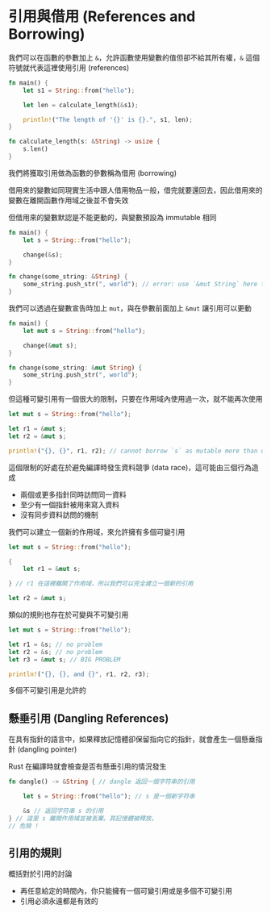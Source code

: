 # 引用與借用 (References and Borrowing)

我們可以在函數的參數加上 `&`，允許函數使用變數的值但卻不給其所有權，`&` 這個符號就代表這裡使用引用 (references)

```rust
fn main() {
    let s1 = String::from("hello");

    let len = calculate_length(&s1);

    println!("The length of '{}' is {}.", s1, len);
}

fn calculate_length(s: &String) -> usize {
    s.len()
}
```

我們將獲取引用做為函數的參數稱為借用 (borrowing)

借用來的變數如同現實生活中跟人借用物品一般，借完就要還回去，因此借用來的變數在離開函數作用域之後並不會失效

但借用來的變數默認是不能更動的，與變數預設為 immutable 相同

```rust
fn main() {
    let s = String::from("hello");

    change(&s);
}

fn change(some_string: &String) {
    some_string.push_str(", world"); // error: use `&mut String` here to make mutable
}
```

我們可以透過在變數宣告時加上 `mut`，與在參數前面加上 `&mut` 讓引用可以更動

```rust
fn main() {
    let mut s = String::from("hello");

    change(&mut s);
}

fn change(some_string: &mut String) {
    some_string.push_str(", world");
}
```

但這種可變引用有一個很大的限制，只要在作用域內使用過一次，就不能再次使用

```rust
let mut s = String::from("hello");

let r1 = &mut s;
let r2 = &mut s;

println!("{}, {}", r1, r2); // cannot borrow `s` as mutable more than once at a time
```

這個限制的好處在於避免編譯時發生資料競爭 (data race)，這可能由三個行為造成

- 兩個或更多指針同時訪問同一資料
- 至少有一個指針被用來寫入資料
- 沒有同步資料訪問的機制

我們可以建立一個新的作用域，來允許擁有多個可變引用

```rust
let mut s = String::from("hello");

{
    let r1 = &mut s;

} // r1 在這裡離開了作用域，所以我們可以完全建立一個新的引用

let r2 = &mut s;
```

類似的規則也存在於可變與不可變引用

```rust
let mut s = String::from("hello");

let r1 = &s; // no problem
let r2 = &s; // no problem
let r3 = &mut s; // BIG PROBLEM

println!("{}, {}, and {}", r1, r2, r3);
```

多個不可變引用是允許的

## 懸垂引用 (Dangling References)

在具有指針的語言中，如果釋放記憶體卻保留指向它的指針，就會產生一個懸垂指針 (dangling pointer)

Rust 在編譯時就會檢查是否有懸垂引用的情況發生

```rust
fn dangle() -> &String { // dangle 返回一個字符串的引用

    let s = String::from("hello"); // s 是一個新字符串

    &s // 返回字符串 s 的引用
} // 這里 s 離開作用域並被丟棄。其記憶體被釋放。
// 危險 !
```

## 引用的規則

概括對於引用的討論

- 再任意給定的時間內，你只能擁有一個可變引用或是多個不可變引用
- 引用必須永遠都是有效的
